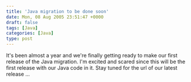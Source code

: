 ```yaml
---
title: 'Java migration to be done soon'
date: Mon, 08 Aug 2005 23:51:47 +0000
draft: false
tags: [Java]
categories: [Java]
type: post
---
```


It's been almost a year and we're finally getting ready to make our first release of the Java migration. I'm excited and scared since this will be the first release with our Java code in it. Stay tuned for the url of our latest release ...